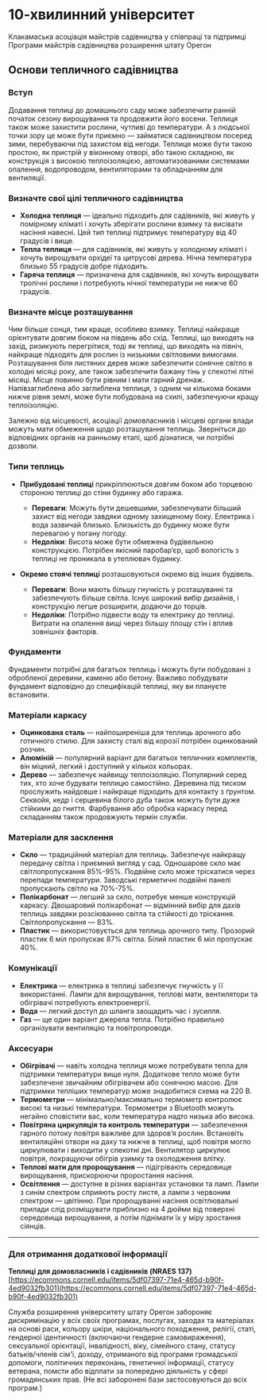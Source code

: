 # 10-хвилинний університет  
Клакамаська асоціація майстрів садівництва у співпраці та підтримці  
Програми майстрів садівництва розширення штату Орегон  

## Основи тепличного садівництва  

### Вступ  
Додавання теплиці до домашнього саду може забезпечити ранній початок сезону вирощування та продовжити його восени. Теплиця також може захистити рослини, чутливі до температури. А з людської точки зору це може бути приємно — займатися садівництвом посеред зими, перебуваючи під захистом від негоди. Теплиця може бути такою простою, як пристрій у віконному отворі, або такою складною, як конструкція з високою теплоізоляцією, автоматизованими системами опалення, водопроводом, вентиляторами та обладнанням для вентиляції.  

### Визначте свої цілі тепличного садівництва  
- **Холодна теплиця** — ідеально підходить для садівників, які живуть у помірному кліматі і хочуть зберігати рослини взимку та висівати насіння навесні. Цей тип теплиці підтримує температуру від 40 градусів і вище.  
- **Тепла теплиця** — для садівників, які живуть у холодному кліматі і хочуть вирощувати орхідеї та цитрусові дерева. Нічна температура близько 55 градусів добре підходить.  
- **Гаряча теплиця** — призначена для садівників, які хочуть вирощувати тропічні рослини і потребують нічної температури не нижче 60 градусів.  

### Визначте місце розташування  
Чим більше сонця, тим краще, особливо взимку. Теплиці найкраще орієнтувати довгим боком на південь або схід. Теплиці, що виходять на захід, ризикують перегрітися, тоді як теплиці, що виходять на північ, найкраще підходять для рослин із низькими світловими вимогами. Розташування біля листяних дерев може забезпечити сонячне світло в холодні місяці року, але також забезпечити бажану тінь у спекотні літні місяці. Місце повинно бути рівним і мати гарний дренаж. Напівзаглиблена або заглиблена теплиця, з одним чи кількома боками нижче рівня землі, може бути побудована на схилі, забезпечуючи кращу теплоізоляцію.  

Залежно від місцевості, асоціації домовласників і місцеві органи влади можуть мати обмеження щодо розташування теплиць. Зверніться до відповідних органів на ранньому етапі, щоб дізнатися, чи потрібні дозволи.  

### Типи теплиць  
- **Прибудовані теплиці** прикріплюються довгим боком або торцевою стороною теплиці до стіни будинку або гаража.  
  - **Переваги**: Можуть бути дешевшими, забезпечувати більший захист від негоди завдяки одному захищеному боку. Електрика і вода зазвичай близько. Близькість до будинку може бути перевагою у погану погоду.  
  - **Недоліки**: Висота може бути обмежена будівельною конструкцією. Потрібен якісний паробар’єр, щоб вологість з теплиці не проникала в утеплювач будинку.  

- **Окремо стоячі теплиці** розташовуються окремо від інших будівель.  
  - **Переваги**: Вони мають більшу гнучкість у розташуванні та забезпечують більше світла. Існує широкий вибір дизайнів, і конструкцію легше розширити, додаючи до торців.  
  - **Недоліки**: Потрібно підвести воду та електрику до теплиці. Витрати на опалення вищі через більшу площу стін і вплив зовнішніх факторів.  

### Фундаменти  
Фундаменти потрібні для багатьох теплиць і можуть бути побудовані з обробленої деревини, каменю або бетону. Важливо побудувати фундамент відповідно до специфікацій теплиці, яку ви плануєте встановити.  

### Матеріали каркасу  
- **Оцинкована сталь** — найпоширеніша для теплиць арочного або готичного стилю. Для захисту сталі від корозії потрібен оцинкований розчин.  
- **Алюміній** — популярний варіант для багатьох тепличних комплектів, він міцний, легкий і доступний у кількох кольорах.  
- **Дерево** — забезпечує найвищу теплоізоляцію. Популярний серед тих, хто хоче будувати теплицю самостійно. Деревина під тиском прослужить найдовше і найкраще підходить для контакту з ґрунтом. Секвойя, кедр і серцевина білого дуба також можуть бути дуже стійкими до гниття. Фарбування або обробка каркасу перед складанням також продовжують термін служби.  

### Матеріали для засклення  
- **Скло** — традиційний матеріал для теплиць. Забезпечує найкращу передачу світла і приємний вигляд у сад. Одношарове скло має світлопропускання 85%-95%. Подвійне скло може тріскатися через перепади температури. Заводські герметичні подвійні панелі пропускають світло на 70%-75%.  
- **Полікарбонат** — легший за скло, потребує менше конструкцій каркасу. Двошаровий полікарбонат — відмінний вибір для дахів теплиць завдяки розсіюванню світла та стійкості до тріскання. Світлопропускання — 83%.  
- **Пластик** — використовується для теплиць арочного типу. Прозорий пластик 6 міл пропускає 87% світла. Білий пластик 6 міл пропускає 40%.  

### Комунікації  
- **Електрика** — електрика в теплиці забезпечує гнучкість у її використанні. Лампи для вирощування, теплові мати, вентилятори та обігрівачі потребують електроенергії.  
- **Вода** — легкий доступ до шланга заощадить час і зусилля.  
- **Газ** — ще один варіант джерела тепла. Потрібно правильно організувати вентиляцію та повітропроводи.  

### Аксесуари  
- **Обігрівачі** — навіть холодна теплиця може потребувати тепла для підтримки температури вище нуля. Додаткове тепло може бути забезпечене звичайним обігрівачем або сонячною масою. Для підтримки тепліших температур може знадобитися схема на 220 В.  
- **Термометри** — мінімально/максимально термометр контролює високі та низькі температури. Термометри з Bluetooth можуть негайно сповістити вас, коли температура надто низька або висока.  
- **Повітряна циркуляція та контроль температури** — забезпечення гарного потоку повітря важливе для здоров’я рослин. Встановіть вентиляційні отвори на даху та нижче в теплиці, щоб повітря могло циркулювати і виходити у спекотні дні. Вентилятор циркулює повітря, покращуючи обігрів узимку та охолодження влітку.  
- **Теплові мати для пророщування** — підігрівають середовище вирощування, прискорюючи проростання насіння.  
- **Освітлення** — доступне в різних варіантах установки та ламп. Лампи з синім спектром сприяють росту листя, а лампи з червоним спектром — цвітінню. При пророщуванні насіння освітлювальні прилади слід розміщувати приблизно на 4 дюйми від поверхні середовища вирощування, а потім піднімати їх у міру зростання сіянців.  

---

### Для отримання додаткової інформації  
**Теплиці для домовласників і садівників (NRAES 137)**  
[https://ecommons.cornell.edu/items/5df07397-71e4-465d-b90f-4ed9032fb301](https://ecommons.cornell.edu/items/5df07397-71e4-465d-b90f-4ed9032fb301)  

Служба розширення університету штату Орегон забороняє дискримінацію у всіх своїх програмах, послугах, заходах та матеріалах на основі раси, кольору шкіри, національного походження, релігії, статі, гендерної ідентичності (включаючи гендерне самовираження), сексуальної орієнтації, інвалідності, віку, сімейного стану, статусу батьків/членів сім'ї, доходу, отриманого від програми громадської допомоги, політичних переконань, генетичної інформації, статусу ветерана, помсти або відплати за попередню діяльність у сфері громадянських прав. (Не всі заборонені бази застосовуються до всіх програм.)
